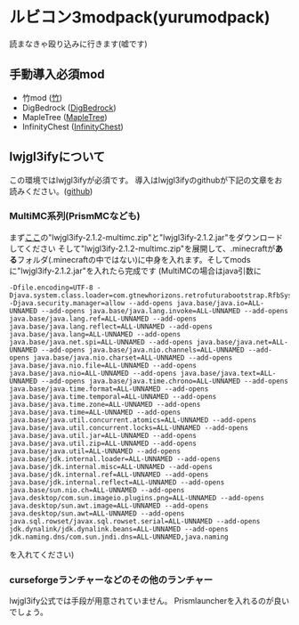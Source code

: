 # ルビコン3modpack(yurumodpack)
読まなきゃ殴り込みに行きます(嘘です)

## 手動導入必須mod
- 竹mod ([竹](https://www.dropbox.com/s/sc5vf0imhlrmoba/Bamboo-2.6.8.5.jar?dl=1))
- DigBedrock ([DigBedrock](https://web.archive.org/web/20190715185020/https://dl.dropboxusercontent.com/s/ycrw8wetebaazt0/DigBedrock-1.7.10-1.5.3.jar))
- MapleTree ([MapleTree](https://web.archive.org/web/20171113044952/http://forum.minecraftuser.jp/download/file.php?id=71626))
- InfinityChest ([InfinityChest](https://web.archive.org/web/20190715132729/https://dl.dropboxusercontent.com/s/p353v45f7y7ewjw/InfinityChest-1.7.10-1.2.8.jar))
## lwjgl3ifyについて
この環境ではlwjgl3ifyが必須です。
導入はlwjgl3ifyのgithubが下記の文章をお読みください。([github](https://github.com/GTNewHorizons/lwjgl3ify))

### MultiMC系列(PrismMCなども)
まず[ここ](https://github.com/GTNewHorizons/lwjgl3ify/releases/tag/2.1.2)の"lwjgl3ify-2.1.2-multimc.zip"と"lwjgl3ify-2.1.2.jar"をダウンロードしてください
そして"lwjgl3ify-2.1.2-multimc.zip"を展開して、.minecraftが**ある**フォルダ(.minecraftの中ではない)に中身を入れます。そしてmodsに"lwjgl3ify-2.1.2.jar"を入れたら完成です
(MultiMCの場合はjava引数に
```
-Dfile.encoding=UTF-8 -Djava.system.class.loader=com.gtnewhorizons.retrofuturabootstrap.RfbSystemClassLoader -Djava.security.manager=allow --add-opens java.base/java.io=ALL-UNNAMED --add-opens java.base/java.lang.invoke=ALL-UNNAMED --add-opens java.base/java.lang.ref=ALL-UNNAMED --add-opens java.base/java.lang.reflect=ALL-UNNAMED --add-opens java.base/java.lang=ALL-UNNAMED --add-opens java.base/java.net.spi=ALL-UNNAMED --add-opens java.base/java.net=ALL-UNNAMED --add-opens java.base/java.nio.channels=ALL-UNNAMED --add-opens java.base/java.nio.charset=ALL-UNNAMED --add-opens java.base/java.nio.file=ALL-UNNAMED --add-opens java.base/java.nio=ALL-UNNAMED --add-opens java.base/java.text=ALL-UNNAMED --add-opens java.base/java.time.chrono=ALL-UNNAMED --add-opens java.base/java.time.format=ALL-UNNAMED --add-opens java.base/java.time.temporal=ALL-UNNAMED --add-opens java.base/java.time.zone=ALL-UNNAMED --add-opens java.base/java.time=ALL-UNNAMED --add-opens java.base/java.util.concurrent.atomics=ALL-UNNAMED --add-opens java.base/java.util.concurrent.locks=ALL-UNNAMED --add-opens java.base/java.util.jar=ALL-UNNAMED --add-opens java.base/java.util.zip=ALL-UNNAMED --add-opens java.base/java.util=ALL-UNNAMED --add-opens java.base/jdk.internal.loader=ALL-UNNAMED --add-opens java.base/jdk.internal.misc=ALL-UNNAMED --add-opens java.base/jdk.internal.ref=ALL-UNNAMED --add-opens java.base/jdk.internal.reflect=ALL-UNNAMED --add-opens java.base/sun.nio.ch=ALL-UNNAMED --add-opens java.desktop/com.sun.imageio.plugins.png=ALL-UNNAMED --add-opens java.desktop/sun.awt.image=ALL-UNNAMED --add-opens java.desktop/sun.awt=ALL-UNNAMED --add-opens java.sql.rowset/javax.sql.rowset.serial=ALL-UNNAMED --add-opens jdk.dynalink/jdk.dynalink.beans=ALL-UNNAMED --add-opens jdk.naming.dns/com.sun.jndi.dns=ALL-UNNAMED,java.naming
```
を入れてください)

### curseforgeランチャーなどのその他のランチャー
lwjgl3ify公式では手段が用意されていません。
Prismlauncherを入れるのが良いでしょう。